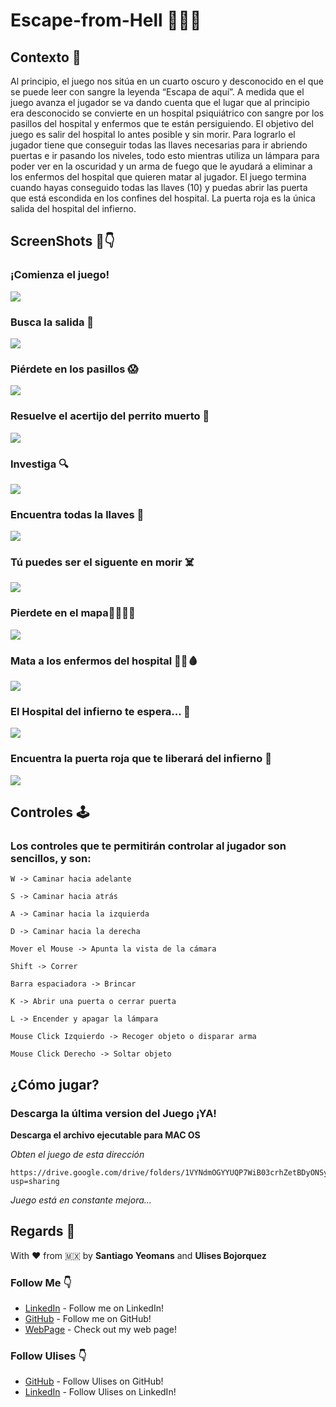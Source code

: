 # Escape-from-Hell 🏥🧟‍♂️

## Contexto 🏥
Al principio, el juego nos sitúa en un cuarto oscuro y desconocido en el que se puede leer con sangre la leyenda “Escapa de aquí”. A medida que el juego avanza el jugador se va dando cuenta que el lugar que al principio era desconocido se convierte en un hospital psiquiátrico con sangre por los pasillos del hospital y enfermos que te están persiguiendo. El objetivo del juego es salir del hospital lo antes posible y sin morir. Para lograrlo el jugador tiene que conseguir todas las llaves necesarias para ir abriendo puertas e ir pasando los niveles, todo esto mientras utiliza un lámpara para poder ver en la oscuridad y un arma de fuego que le ayudará a eliminar a los enfermos del hospital que quieren matar al jugador. El juego termina cuando hayas conseguido todas las llaves (10) y puedas abrir las puerta que está escondida en los confines del hospital. La puerta roja es la única salida del hospital del infierno.

## ScreenShots 📸👇

### ¡Comienza el juego!
![](https://github.com/SYM1000/Escape-from-Hell/blob/master/Screenshots/Home.png)

### Busca la salida 🚪
![](https://github.com/SYM1000/Escape-from-Hell/blob/master/Screenshots/Captura%20de%20Pantalla%202020-06-13%20a%20la(s)%2021.04.23.png)

### Piérdete en los pasillos 😱
![](https://github.com/SYM1000/Escape-from-Hell/blob/master/Screenshots/Gameplay1.gif)

### Resuelve el acertijo del perrito muerto 🧩
![](https://github.com/SYM1000/Escape-from-Hell/blob/master/Screenshots/Captura%20de%20Pantalla%202020-06-13%20a%20la(s)%2021.06.27.png)

### Investiga 🔍
![](https://github.com/SYM1000/Escape-from-Hell/blob/master/Screenshots/Captura%20de%20Pantalla%202020-06-13%20a%20la(s)%2021.07.00.png)

### Encuentra todas la llaves 🔑
![](https://github.com/SYM1000/Escape-from-Hell/blob/master/Screenshots/Captura%20de%20Pantalla%202020-06-13%20a%20la(s)%2021.08.08.png)

### Tú puedes ser el siguente en morir ☠️
![](https://github.com/SYM1000/Escape-from-Hell/blob/master/Screenshots/Captura%20de%20Pantalla%202020-06-13%20a%20la(s)%2021.08.41.png)

### Pierdete en el mapa🚶‍♂️🏴‍☠️
![](https://github.com/SYM1000/Escape-from-Hell/blob/master/Screenshots/Captura%20de%20Pantalla%202020-06-13%20a%20la(s)%2021.10.19.png)

### Mata a los enfermos del hospital 🧟‍♂️🩸
![](https://github.com/SYM1000/Escape-from-Hell/blob/master/Screenshots/gameplay3.gif)

### El Hospital del infierno te espera... 🏥
![](https://github.com/SYM1000/Escape-from-Hell/blob/master/Screenshots/gameplay4.gif)

### Encuentra la puerta roja que te liberará del infierno 🚪
![](https://github.com/SYM1000/Escape-from-Hell/blob/master/Screenshots/Captura%20de%20Pantalla%202020-06-13%20a%20la(s)%2021.12.51.png)


## Controles 🕹
### Los controles que te permitirán controlar al jugador son sencillos, y son:

```
W -> Caminar hacia adelante
```
```
S -> Caminar hacia atrás
```
```
A -> Caminar hacia la izquierda
```
```
D -> Caminar hacia la derecha
```
```
Mover el Mouse -> Apunta la vista de la cámara
```
```
Shift -> Correr 
```
```
Barra espaciadora -> Brincar
```
```
K -> Abrir una puerta o cerrar puerta
```
```
L -> Encender y apagar la lámpara
```
```
Mouse Click Izquierdo -> Recoger objeto o disparar arma
```
```
Mouse Click Derecho -> Soltar objeto     
```

## ¿Cómo jugar?
### Descarga la última version del Juego ¡YA!

**Descarga el archivo ejecutable para MAC OS**

_Obten el juego de esta dirección_
```
https://drive.google.com/drive/folders/1VYNdmOGYYUQP7WiB03crhZetBDyONSys?usp=sharing 
```
_Juego está en constante mejora..._




## Regards 🎈
With ❤️ from 🇲🇽 by **Santiago Yeomans** and **Ulises Bojorquez**

### Follow Me 👇
* [LinkedIn](https://www.linkedin.com/in/santiago-yeomans/) - Follow me on LinkedIn!
* [GitHub](https://github.com/SYM1000) - Follow me on GitHub!
* [WebPage](www.santiagoyeomans.com) - Check out my web page!

### Follow Ulises 👇
* [GitHub](https://github.com/UlisesBojorquez) - Follow Ulises on GitHub!
* [LinkedIn](https://www.linkedin.com/in/ulises-boj%C3%B3rquez-ortiz-251722179/) - Follow Ulises on LinkedIn!
